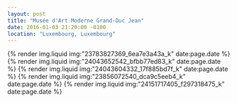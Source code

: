 ```yaml
---
layout: post
title: "Musée d'Art Moderne Grand-Duc Jean"
date: 2016-01-03 21:20:00 -0100
location: "Luxembourg, Luxembourg"
---
```


{% render img.liquid img:"23783827369_6ea7e3a43a_k" date:page.date %}
{% render img.liquid img:"24043652542_bfbb77ed83_k" date:page.date %}
{% render img.liquid img:"24043604332_17f885bd7f_k" date:page.date %}
{% render img.liquid img:"23856072540_dca9c5eeb4_k" date:page.date %}
{% render img.liquid img:"24151717405_f297318475_k" date:page.date %}
